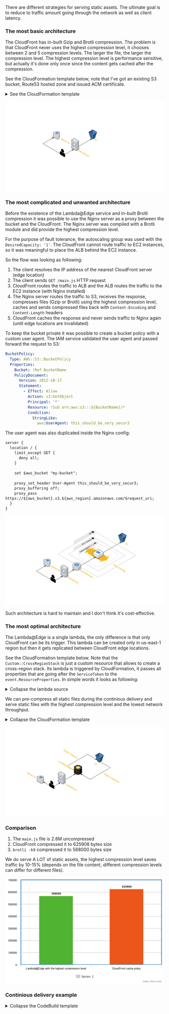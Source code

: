 There are different strategies for serving static assets. The ultimate goal is to reduce to traffic amount going through the network as well as client latency.

### The most basic architecture

The CloudFront has in-built Gzip and Brotli compression. The problem is that CloudFront never uses the highest compression level, it chooses between 2 and 5 compression levels. The larger the file, the larger the compression level. The highest compression level is performance sensitive, but actually it's done only once since the content gets cached after the compression.

See the CloudFormation template below, note that I've got an existing S3 bucket, Route53 hosted zone and issued ACM certificate.

<details><summary>See the CloudFormation template</summary>
<p>

```yml
AWSTemplateFormatVersion: 2010-09-09

Parameters:
  BucketName:
    Type: String

  DomainName:
    Type: String

  CertificateArn:
    Type: String

  HostedZoneId:
    Type: AWS::Route53::HostedZone::Id

Resources:
  CloudFrontOriginAccessIdentity:
    Type: AWS::CloudFront::CloudFrontOriginAccessIdentity
    Properties:
      CloudFrontOriginAccessIdentityConfig:
        Comment: !Sub Identity for distribution of ${DomainName}

  BucketPolicy:
    Type: AWS::S3::BucketPolicy
    Properties:
      Bucket: !Ref BucketName
      PolicyDocument:
        Version: 2012-10-17
        Statement:
          - Effect: Allow
            Action: s3:GetObject
            Resource: !Sub arn:aws:s3:::${BucketName}/*
            Principal:
              AWS: !Sub arn:aws:iam::cloudfront:user/CloudFront Origin Access Identity ${CloudFrontOriginAccessIdentity}

  CloudFrontDistribution:
    Type: AWS::CloudFront::Distribution
    Properties:
      DistributionConfig:
        Enabled: true
        PriceClass: PriceClass_100
        DefaultRootObject: index.html
        Comment: !Sub CloudFront distribution for ${DomainName}
        Aliases:
          - !Ref DomainName
        ViewerCertificate:
          SslSupportMethod: sni-only
          AcmCertificateArn: !Ref CertificateArn
        Origins:
          - Id: s3-origin
            DomainName: !Sub ${BucketName}.s3.amazonaws.com
            S3OriginConfig:
              OriginAccessIdentity: !Sub origin-access-identity/cloudfront/${CloudFrontOriginAccessIdentity}
        DefaultCacheBehavior:
          Compress: true
          TargetOriginId: s3-origin
          ViewerProtocolPolicy: redirect-to-https
          ForwardedValues:
            QueryString: false
        CacheBehaviors:
          - Compress: true
            TargetOriginId: s3-origin
            ViewerProtocolPolicy: redirect-to-https
            PathPattern: /assets/*
            # This is a managed CloudFront policy which enables Brotli compression.
            CachePolicyId: 658327ea-f89d-4fab-a63d-7e88639e58f6
            ForwardedValues:
              QueryString: false

  RecordSet:
    Type: AWS::Route53::RecordSet
    Properties:
      Type: A
      Name: !Ref DomainName
      HostedZoneId: !Ref HostedZoneId
      AliasTarget:
        # Default CloudFront zone ID.
        HostedZoneId: Z2FDTNDATAQYW2
        DNSName: !GetAtt CloudFrontDistribution.DomainName
```
</p>
</details>

![The most basic](./docs/the-most-basic-cdn.png)

### The most complicated and unwanted architecture

Before the existence of the Lambda@Edge service and in-built Brotli compression it was possible to use the Nginx server as a proxy between the bucket and the CloudFront. The Nginx server was compiled with a Brotli module and did provide the highest compression level.

For the purpose of fault tolerance, the autoscaling group was used with the `DesiredCapacity: '1'`. The CloudFront cannot route traffic to EC2 instances, so it was meaningful to place the ALB behind the EC2 instance.

So the flow was looking as following:

1. The client resolves the IP address of the nearest CloudFront server (edge location)
2. The client sends `GET /main.js` HTTP request
3. CloudFront routes the traffic to ALB and the ALB routes the traffic to the EC2 instance (with Nginx installed)
4. The Nginx server routes the traffic to S3, receives the response, compresses files (Gzip or Brotli) using the highest compression level, caches and sends compressed files back with `Content-Encoding` and `Content-Length` headers
5. CloudFront caches the response and never sends traffic to Nginx again (until edge locations are invalidated)

To keep the bucket private it was possible to create a bucket policy with a custom user agent. The IAM service validated the user agent and passed forward the request to S3:

```yml
BucketPolicy:
  Type: AWS::S3::BucketPolicy
  Properties:
    Bucket: !Ref BucketName
    PolicyDocument:
      Version: 2012-10-17
      Statement:
        - Effect: Allow
          Action: s3:GetObject
          Principal: '*'
          Resource: !Sub arn:aws:s3:::${BucketName}/*
          Condition:
            StringLike:
              aws:UserAgent: this_should_be_very_secur3
```

The user agent was also duplicated inside the Nginx config:

```
server {
  location / {
    limit_except GET {
      deny all;
    }

    set $aws_bucket "my-bucket";

    proxy_set_header User-Agent this_should_be_very_secur3;
    proxy_buffering off;
    proxy_pass https://${aws_bucket}.s3.${aws_region}.amazonaws.com/$request_uri;
  }
}
```

![The most complicated](./docs/the-most-complicated-cdn.png)

Such architecture is hard to maintain and I don't think it's cost-effective.

### The most optimal architecture

The Lambda@Edge is a single lambda, the only difference is that only CloudFront can be its trigger. This lambda can be created only in us-east-1 region but then it gets replicated between CloudFront edge locations.

See the CloudFormation template below. Note that the `Custom::CrossRegionStack` is just a custom resource that allows to create a cross-region stack. Its lambda is triggered by CloudFormation, it passes all properties that are going after the `ServiceToken` to the `event.ResourceProperties`. In simple words it looks as following:

<details><summary>Collapse the lambda source</summary>
<p>

```ts
// cross-region-lambda.ts

import * as response from 'cfn-response-promise';
import {
  CloudFormationCustomResourceEvent,
  CloudFormationCustomResourceHandler,
} from 'aws-lambda';
import * as CloudFormation from 'aws-sdk/clients/cloudformation';

export const handler: CloudFormationCustomResourceHandler = async (
  event,
  context
) => {
  const cloudformation = new CloudFormation({
    region: event.ResourceProperties.Region,
  });

  if (event.RequestType === 'Delete') {
    await cloudformation
      .deleteStack({
        StackName: event.ResourceProperties.StackName,
      })
      .promise();

    return await response.send(event, context, response.SUCCESS);
  }

  try {
    const outputs = await createOrUpdateStack(event, cloudformation);
    await response.send(event, context, response.SUCCESS, outputs);
  } catch (error) {
    await response.send(event, context, response.FAILED, {
      Message: error.message,
    });
  }
};

function createOrUpdateStack(
  event: CloudFormationCustomResourceEvent,
  cloudformation: CloudFormation
) {
  if (event.RequestType === 'Create') {
    return createStack(event, cloudformation);
  } else {
    return updateStack(event, cloudformation);
  }
}

async function createStack(
  event: CloudFormationCustomResourceEvent,
  cloudformation: CloudFormation
) {
  await cloudformation
    .createStack({
      StackName: event.ResourceProperties.StackName,
      TemplateBody: event.ResourceProperties.TemplateBody,
    })
    .promise();

  await cloudformation
    .waitFor('stackCreateComplete', {
      StackName: event.ResourceProperties.StackName,
    })
    .promise();

  return getOutputs(event, cloudformation);
}

async function updateStack(
  event: CloudFormationCustomResourceEvent,
  cloudformation: CloudFormation
) {
  await cloudformation
    .updateStack({
      StackName: event.ResourceProperties.StackName,
      TemplateBody: event.ResourceProperties.TemplateBody,
    })
    .promise();

  await cloudformation
    .waitFor('stackUpdateComplete', {
      StackName: event.ResourceProperties.StackName,
    })
    .promise();

  return getOutputs(event, cloudformation);
}

async function getOutputs(
  event: CloudFormationCustomResourceEvent,
  cloudformation: CloudFormation
) {
  const { Stacks } = await cloudformation
    .describeStacks({
      StackName: event.ResourceProperties.StackName,
    })
    .promise();

  return Stacks[0].Outputs.reduce((accumulator, { OutputKey, OutputValue }) => {
    accumulator[OutputKey] = OutputValue;
    return accumulator;
  }, {});
}

```
</p>
</details>

We can pre-compress all static files during the continious delivery and serve static files with the highest compression level and the lowest network throughput.

<details><summary>Collapse the CloudFormation template</summary>
<p>

```yml
AWSTemplateFormatVersion: 2010-09-09

Resources:
  EdgeLambdaRole:
    Type: AWS::IAM::Role
    Properties:
      Path: /
      ManagedPolicyArns:
        - arn:aws:iam::aws:policy/service-role/AWSLambdaBasicExecutionRole
      AssumeRolePolicyDocument:
        Version: 2012-10-17
        Statement:
          - Effect: Allow
            Action: sts:AssumeRole
            Principal:
              Service:
                - lambda.amazonaws.com
                - edgelambda.amazonaws.com

  EdgeLambdaCrossRegionStack:
    Type: Custom::CrossRegionStack
    Properties:
      ServiceToken: !Ref CrossRegionLambdaArn
      # Edge lambdas have to be created in the us-east-1 region
      Region: us-east-1
      StackName: edge-lambda-stack
      Parameters:
        EdgeLambdaRoleArn: !GetAtt EdgeLambdaRole.Arn
      TemplateBody: |
        AWSTemplateFormatVersion: 2010-09-09

        Parameters:
          EdgeLambdaRoleArn:
            Type: String

        Resources:
          EdgeLambda:
            Type: AWS::Lambda::Function
            Properties:
              Runtime: nodejs12.x
              Timeout: 5
              MemorySize: 128
              Role: !Ref EdgeLambdaRoleArn
              Handler: index.handler
              Code:
                ZipFile: |
                  async function handler(event, context) {
                    const { request } = event.Records[0].cf;
                    const { br, gz } = parseAcceptEncodingHeader(request);
                    if (br) {
                      request.uri += '.br';
                    } else if (gz) {
                      request.uri += '.gz';
                    }
                    return request;
                  }

                  module.exports = { handler };

          EdgeLambdaVersion:
            Type: AWS::Lambda::Version
            Properties:
              FunctionName: !Ref EdgeLambda

        Outputs:
          EdgeLambdaVersionArn:
            Value: !Ref EdgeLambdaVersion

  CloudFrontDistribution:
    Type: AWS::CloudFront::Distribution
    Properties:
      DistributionConfig:
        ...
        DefaultCacheBehavior:
          ...
          LambdaFunctionAssociations:
            - EventType: origin-request
              LambdaFunctionARN: !GetAtt EdgeLambdaCrossRegionStack.EdgeLambdaVersionArn
```
</p>
</details>

![The most optimal](./docs/the-most-optimal-cdn.png)

### Comparison

1. The `main.js` file is 2.8M uncompressed
2. CloudFront compressed it to 625908 bytes size
3. `brotli -k9` compressed it to 568000 bytes size

We do serve A LOT of static assets, the highest compression level saves traffic by 10-15% (depends on the file content, different compression levels can differ for different files).

![Chart](./docs/meta-chart.png)

### Continious delivery example

<details><summary>Collapse the CodeBuild template</summary>
<p>

```yml
version: 0.2

phases:
  install:
    runtime-versions:
      nodejs: 14
    finally:
      - echo Installation done
  build:
    commands:
      - echo Entering build phase...
      # It's better to have a custom Docker image that has `brotli` pre-installed
      # or use a Webpack plugin.
      - apt-get update && apt-get install -y brotli
      - npm ci
      - npm run build-staging

    finally:
      - echo Build completed on `date`

  post_build:
    commands:
      # Empty S3 bucket.
      - aws s3 rm s3://${S3_BUCKET} --recursive
      - echo S3 bucket is emptied.
      - aws s3 sync
      # Copy non-compressed files.
      - aws s3 sync ./dist/apps/client s3://${S3_BUCKET} --exclude ".gz" --exclude ".br"
      # Gzip with the highest compression level.
      - gzip ./dist/apps/client -rk9
      - aws s3 sync ./dist/apps/client s3://${S3_BUCKET} --include ".gz" --content-encoding gzip
      # Brotli with the highest compression level.
      - brotli ./dist/apps/client -rk9
      - aws s3 sync ./dist/apps/client s3://${S3_BUCKET} --include ".br" --content-encoding br
      # Invalidate the edge cache.
      - aws cloudfront create-invalidation --distribution-id ${DISTRIBUTION_ID} --paths /index.html --output json
      - echo Build completed on `date`

artifacts:
  files:
    - '**/*'
  discard-paths: yes
  base-directory: 'dist*'
```
</p>
</details>